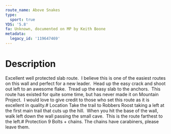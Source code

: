 ```yaml
---
route_name: Above Snakes
type:
  sport: true
YDS: '5.8'
fa: Unknown, documented on MP by Keith Boone
metadata:
  legacy_id: '119647469'
---
```

# Description
Excellent well protected slab route.  I believe this is one of the easiest routes on this wall and perfect for a new leader.  Head up the easy crack and shoot out left to an awesome flake.  Tread up the easy slab to the anchors.  This route has existed for quite some time, but has never made it on Mountain Project.  I would love to give credit to those who set this route as it is excellent in quality.# Location
Take the trail to Robbers Roost taking a left at the first main trail that cuts up the hill.  When you hit the base of the wall, walk left down the wall passing the small cave.  This is the route farthest to the left.# Protection
9 Bolts + chains.  The chains have carabiners, please leave them.